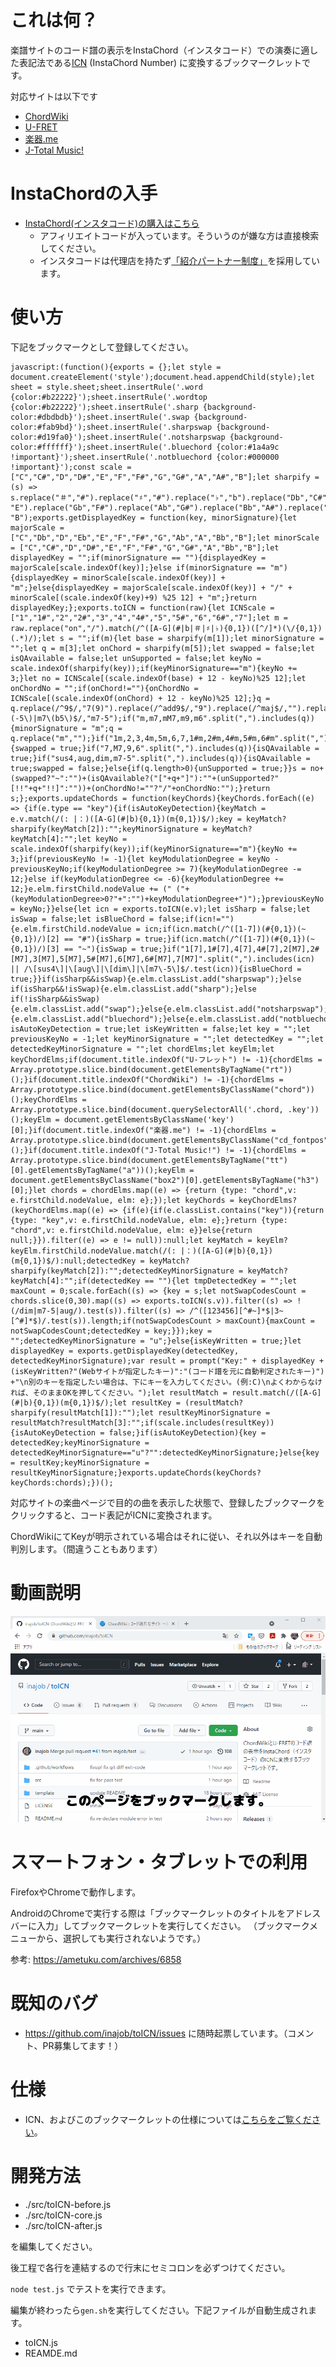 # これは何？

楽譜サイトのコード譜の表示をInstaChord（インスタコード）での演奏に適した表記法である[ICN](http://instachord.com/instruction/icn/) (InstaChord Number) に変換するブックマークレットです。

対応サイトは以下です

- [ChordWiki](https://ja.chordwiki.org/)
- [U-FRET](https://www.ufret.jp/)
- [楽器.me](https://gakufu.gakki.me/)
- [J-Total Music!](https://music.j-total.net/)

# InstaChordの入手

- [InstaChord(インスタコード)の購入はこちら](https://c.affitch.com?ref=QEP6CNKKRACV)
  - アフィリエイトコードが入っています。そういうのが嫌な方は直接検索してください。
  - インスタコードは代理店を持たず[「紹介パートナー制度」](https://instachord.com/overview/d2c/)を採用しています。

# 使い方

下記をブックマークとして登録してください。

```
javascript:(function(){exports = {};let style = document.createElement('style');document.head.appendChild(style);let sheet = style.sheet;sheet.insertRule('.word {color:#b22222}');sheet.insertRule('.wordtop {color:#b22222}');sheet.insertRule('.sharp {background-color:#dbdbdb}');sheet.insertRule('.swap {background-color:#fab9bd}');sheet.insertRule('.sharpswap {background-color:#d19fa0}');sheet.insertRule('.notsharpswap {background-color:#ffffff}');sheet.insertRule('.bluechord {color:#1a4a9c !important}');sheet.insertRule('.notbluechord {color:#000000 !important}');const scale = ["C","C#","D","D#","E","F","F#","G","G#","A","A#","B"];let sharpify = (s) => s.replace("＃","#").replace("♯","#").replace("♭","b").replace("Db","C#").replace("Eb","D#").replace("Fb", "E").replace("Gb","F#").replace("Ab","G#").replace("Bb","A#").replace("Cb", "B");exports.getDisplayedKey = function(key, minorSignature){let majorScale = ["C","Db","D","Eb","E","F","F#","G","Ab","A","Bb","B"];let minorScale = ["C","C#","D","D#","E","F","F#","G","G#","A","Bb","B"];let displayedKey = "";if(minorSignature == ""){displayedKey = majorScale[scale.indexOf(key)];}else if(minorSignature == "m"){displayedKey = minorScale[scale.indexOf(key)] + "m";}else{displayedKey = majorScale[scale.indexOf(key)] + "/" + minorScale[(scale.indexOf(key)+9) %25 12] + "m";}return displayedKey;};exports.toICN = function(raw){let ICNScale = ["1","1#","2","2#","3","4","4#","5","5#","6","6#","7"];let m = raw.replace("on","/").match(/^([A-G](#|b|＃|♯|♭){0,1})([^/]*)(\/{0,1})(.*)/);let s = "";if(m){let base = sharpify(m[1]);let minorSignature = "";let q = m[3];let onChord = sharpify(m[5]);let swapped = false;let isQAvailable = false;let unSupported = false;let keyNo = scale.indexOf(sharpify(key));if(keyMinorSignature=="m"){keyNo += 3;}let no = ICNScale[(scale.indexOf(base) + 12 - keyNo)%25 12];let onChordNo = "";if(onChord!=""){onChordNo = ICNScale[(scale.indexOf(onChord) + 12 - keyNo)%25 12];}q = q.replace(/^9$/,"7(9)").replace(/^add9$/,"9").replace(/^maj$/,"").replace(/^min$/,"m").replace(/^maj7$/,"M7").replace("7sus4","sus4").replace("dim7","dim").replace(/^m7b5|m7\(-5\)|m7\(b5\)$/,"m7-5");if("m,m7,mM7,m9,m6".split(",").includes(q)){minorSignature = "m";q = q.replace("m","");}if("1m,2,3,4m,5m,6,7,1#m,2#m,4#m,5#m,6#m".split(",").includes(no+minorSignature)){swapped = true;}if("7,M7,9,6".split(",").includes(q)){isQAvailable = true;}if("sus4,aug,dim,m7-5".split(",").includes(q)){isQAvailable = true;swapped = false;}else{if(q.length>0){unSupported = true;}}s = no+(swapped?"~":"")+(isQAvailable?("["+q+"]"):""+(unSupported?"[!!"+q+"!!]":""))+(onChordNo!=""?"/"+onChordNo:"");}return s;};exports.updateChords = function(keyChords){keyChords.forEach((e) => {if(e.type == "key"){if(isAutoKeyDetection){keyMatch = e.v.match(/(: |：)([A-G](#|b){0,1})(m{0,1})$/);key = keyMatch?sharpify(keyMatch[2]):"";keyMinorSignature = keyMatch?keyMatch[4]:"";let keyNo = scale.indexOf(sharpify(key));if(keyMinorSignature=="m"){keyNo += 3;}if(previousKeyNo != -1){let keyModulationDegree = keyNo - previousKeyNo;if(keyModulationDegree >= 7){keyModulationDegree -= 12;}else if(keyModulationDegree <= -6){keyModulationDegree += 12;}e.elm.firstChild.nodeValue += (" ("+(keyModulationDegree>0?"+":"")+keyModulationDegree+")");}previousKeyNo = keyNo;}}else{let icn = exports.toICN(e.v);let isSharp = false;let isSwap = false;let isBlueChord = false;if(icn!=""){e.elm.firstChild.nodeValue = icn;if(icn.match(/^([1-7])(#{0,1})(~{0,1})/)[2] == "#"){isSharp = true;}if(icn.match(/^([1-7])(#{0,1})(~{0,1})/)[3] == "~"){isSwap = true;}if("1[7],1#[7],4[7],4#[7],2[M7],2#[M7],3[M7],5[M7],5#[M7],6[M7],6#[M7],7[M7]".split(",").includes(icn) || /\[sus4\]|\[aug\]|\[dim\]|\[m7\-5\]$/.test(icn)){isBlueChord = true;}}if(isSharp&&isSwap){e.elm.classList.add("sharpswap");}else if(isSharp&&!isSwap){e.elm.classList.add("sharp");}else if(!isSharp&&isSwap){e.elm.classList.add("swap");}else{e.elm.classList.add("notsharpswap");}if(isBlueChord){e.elm.classList.add("bluechord");}else{e.elm.classList.add("notbluechord");}}});};let isAutoKeyDetection = true;let isKeyWritten = false;let key = "";let previousKeyNo = -1;let keyMinorSignature = "";let detectedKey = "";let detectedKeyMinorSignature = "";let chordElms;let keyElm;let keyChordElms;if(document.title.indexOf("U-フレット") != -1){chordElms = Array.prototype.slice.bind(document.getElementsByTagName("rt"))();}if(document.title.indexOf("ChordWiki") != -1){chordElms = Array.prototype.slice.bind(document.getElementsByClassName("chord"))();keyChordElms = Array.prototype.slice.bind(document.querySelectorAll('.chord, .key'))();keyElm = document.getElementsByClassName('key')[0];}if(document.title.indexOf("楽器.me") != -1){chordElms = Array.prototype.slice.bind(document.getElementsByClassName("cd_fontpos"))();}if(document.title.indexOf("J-Total Music!") != -1){chordElms = Array.prototype.slice.bind(document.getElementsByTagName("tt")[0].getElementsByTagName("a"))();keyElm = document.getElementsByClassName("box2")[0].getElementsByTagName("h3")[0];}let chords = chordElms.map((e) => {return {type: "chord",v: e.firstChild.nodeValue, elm: e};});let keyChords = keyChordElms?(keyChordElms.map((e) => {if(e){if(e.classList.contains("key")){return {type: "key",v: e.firstChild.nodeValue, elm: e};}return {type: "chord",v: e.firstChild.nodeValue, elm: e}}else{return null;}}).filter((e) => e != null)):null;let keyMatch = keyElm?keyElm.firstChild.nodeValue.match(/(: |：)([A-G](#|b){0,1})(m{0,1})$/):null;detectedKey = keyMatch?sharpify(keyMatch[2]):"";detectedKeyMinorSignature = keyMatch?keyMatch[4]:"";if(detectedKey == ""){let tmpDetectedKey = "";let maxCount = 0;scale.forEach((s) => {key = s;let notSwapCodesCount = chords.slice(0,30).map((s) => exports.toICN(s.v)).filter((s) => !(/dim|m7-5|aug/).test(s)).filter((s) => /^([123456][^#~]*$|3~[^#]*$)/.test(s)).length;if(notSwapCodesCount > maxCount){maxCount = notSwapCodesCount;detectedKey = key;}});key = "";detectedKeyMinorSignature = "u";}else{isKeyWritten = true;}let displayedKey = exports.getDisplayedKey(detectedKey, detectedKeyMinorSignature);var result = prompt("Key:" + displayedKey + (isKeyWritten?"(Webサイトが指定したキー)":"(コード譜を元に自動判定されたキー)") +"\n別のキーを指定したい場合は、下にキーを入力してください。(例:C)\nよくわからなければ、そのままOKを押してください。");let resultMatch = result.match(/([A-G](#|b){0,1})(m{0,1})$/);let resultKey = (resultMatch?sharpify(resultMatch[1]):"");let resultKeyMinorSignature = resultMatch?resultMatch[3]:"";if(scale.includes(resultKey)){isAutoKeyDetection = false;}if(isAutoKeyDetection){key = detectedKey;keyMinorSignature = detectedKeyMinorSignature=="u"?"":detectedKeyMinorSignature;}else{key = resultKey;keyMinorSignature = resultKeyMinorSignature;}exports.updateChords(keyChords?keyChords:chords);})();
```

対応サイトの楽曲ページで目的の曲を表示した状態で、登録したブックマークをクリックすると、コード表記がICNに変換されます。

ChordWikiにてKeyが明示されている場合はそれに従い、それ以外はキーを自動判別します。（間違うこともあります）

# 動画説明

![tutorial](./imgs/tutorial.gif)

# スマートフォン・タブレットでの利用

FirefoxやChromeで動作します。

AndroidのChromeで実行する際は「ブックマークレットのタイトルをアドレスバーに入力」してブックマークレットを実行してください。
（ブックマークメニューから、選択しても実行されないようです。）

参考: https://ametuku.com/archives/6858

# 既知のバグ

- https://github.com/inajob/toICN/issues に随時起票しています。（コメント、PR募集してます！）

# 仕様

- ICN、およびこのブックマークレットの仕様については[こちらをご覧ください](/specification.md)。

# 開発方法

- ./src/toICN-before.js
- ./src/toICN-core.js
- ./src/toICN-after.js

を編集してください。

後工程で各行を連結するので行末にセミコロンを必ずつけてください。

`node test.js` でテストを実行できます。

編集が終わったら`gen.sh`を実行してください。下記ファイルが自動生成されます。

- toICN.js
- REAMDE.md

